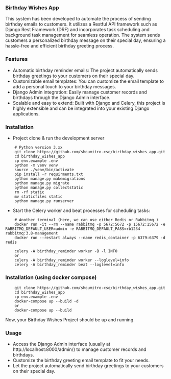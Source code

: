 ### Birthday Wishes App

This system has been developed to automate the process of sending 
birthday emails to customers. It utilizes a Restful API framework 
such as Django Rest Framework (DRF) and incorporates task 
scheduling and background task management for seamless operation. 
The system sends customers a personalized birthday message on 
their special day, ensuring a hassle-free and efficient birthday 
greeting process.

### Features
* Automatic birthday reminder emails: The project automatically sends birthday greetings to your customers on their special day.
* Customizable email templates: You can customize the email template to add a personal touch to your birthday messages.
* Django Admin integration: Easily manage customer records and birthdays through the Django Admin interface.
* Scalable and easy to extend: Built with Django and Celery, this project is highly extensible and can be integrated into your existing Django applications.

### Installation

* Project clone & run the development server
```
    # Python version 3.xx
    git clone https://github.com/shoumitro-cse/birthday_wishes_app.git
    cd birthday_wishes_app
    cp env.example .env
    python -m venv venv
    source ./venv/bin/activate
    pip install -r requirments.txt
    python manage.py makemigrations
    python manage.py migrate
    python manage.py collectstatic
    rm -rf static
    mv staticfiles static
    python manage.py runserver
```

* Start the Celery worker and beat processes for scheduling tasks:
```
    # Another terminal (Here, we can use either Redis or Rabbitmq.)
    docker run -it --rm --name rabbitmq -p 5672:5672 -p 15672:15672 -e RABBITMQ_DEFAULT_USER=admin -e RABBITMQ_DEFAULT_PASS=rb1234 rabbitmq:3.8-management
    docker run --restart always --name redis_container -p 6379:6379 -d redis
   
    celery -A birthday_reminder worker -B -l INFO
    or
    celery -A birthday_reminder worker --loglevel=info
    celery -A birthday_reminder beat --loglevel=info
```

### Installation (using docker compose)
```
    git clone https://github.com/shoumitro-cse/birthday_wishes_app.git
    cd birthday_wishes_app
    cp env.example .env
    docker-compose up --build -d
    or
    docker-compose up --build 
```
Now, your Birthday Wishes Project should be up and running.


### Usage

* Access the Django Admin interface (usually at http://localhost:8000/admin/) to manage customer records and birthdays.
* Customize the birthday greeting email template to fit your needs.
* Let the project automatically send birthday greetings to your customers on their special day.

